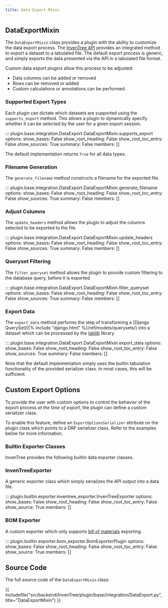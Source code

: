```yaml
---
title: Data Export Mixin
---
```


## DataExportMixin

The `DataExportMixin` class provides a plugin with the ability to customize the data export process. The [InvenTree API](../../api/api.md) provides an integrated method to export a dataset to a tabulated file. The default export process is generic, and simply exports the data presented via the API in a tabulated file format.

Custom data export plugins allow this process to be adjusted:

- Data columns can be added or removed
- Rows can be removed or added
- Custom calculations or annotations can be performed.

### Supported Export Types

Each plugin can dictate which datasets are supported using the `supports_export` method. This allows a plugin to dynamically specify whether it can be selected by the user for a given export session.

::: plugin.base.integration.DataExport.DataExportMixin.supports_export
    options:
      show_bases: False
      show_root_heading: False
      show_root_toc_entry: False
      show_sources: True
      summary: False
      members: []

The default implementation returns `True` for all data types.

### Filename Generation

The `generate_filename` method constructs a filename for the exported file.

::: plugin.base.integration.DataExport.DataExportMixin.generate_filename
    options:
      show_bases: False
      show_root_heading: False
      show_root_toc_entry: False
      show_sources: True
      summary: False
      members: []

### Adjust Columns

The `update_headers` method allows the plugin to adjust the columns selected to be exported to the file.

::: plugin.base.integration.DataExport.DataExportMixin.update_headers
    options:
      show_bases: False
      show_root_heading: False
      show_root_toc_entry: False
      show_sources: True
      summary: False
      members: []

### Queryset Filtering

The `filter_queryset` method allows the plugin to provide custom filtering to the database query, before it is exported.

::: plugin.base.integration.DataExport.DataExportMixin.filter_queryset
    options:
      show_bases: False
      show_root_heading: False
      show_root_toc_entry: False
      show_sources: True
      summary: False
      members: []

### Export Data

The `export_data` method performs the step of transforming a [Django QuerySet]({% include "django.html" %}/ref/models/querysets/) into a dataset which can be processed by the [tablib](https://tablib.readthedocs.io/en/stable/) library.

::: plugin.base.integration.DataExport.DataExportMixin.export_data
    options:
      show_bases: False
      show_root_heading: False
      show_root_toc_entry: False
      show_sources: True
      summary: False
      members: []

Note that the default implementation simply uses the builtin tabulation functionality of the provided serializer class. In most cases, this will be sufficient.

## Custom Export Options

To provide the user with custom options to control the behavior of the export process *at the time of export*, the plugin can define a custom serializer class.

To enable this feature, define an `ExportOptionsSerializer` attribute on the plugin class which points to a DRF serializer class. Refer to the examples below for more information.

### Builtin Exporter Classes

InvenTree provides the following builtin data exporter classes.

### InvenTreeExporter

A generic exporter class which simply serializes the API output into a data file.

::: plugin.builtin.exporter.inventree_exporter.InvenTreeExporter
    options:
        show_bases: False
        show_root_heading: False
        show_root_toc_entry: False
        show_source: True
        members: []

### BOM Exporter

A custom exporter which only supports [bill of materials](../../build/bom.md) exporting.

::: plugin.builtin.exporter.bom_exporter.BomExporterPlugin
    options:
        show_bases: False
        show_root_heading: False
        show_root_toc_entry: False
        show_source: True
        members: []

## Source Code

The full source code of the `DataExportMixin` class:

{{ includefile("src/backend/InvenTree/plugin/base/integration/DataExport.py", title="DataExportMixin") }}
